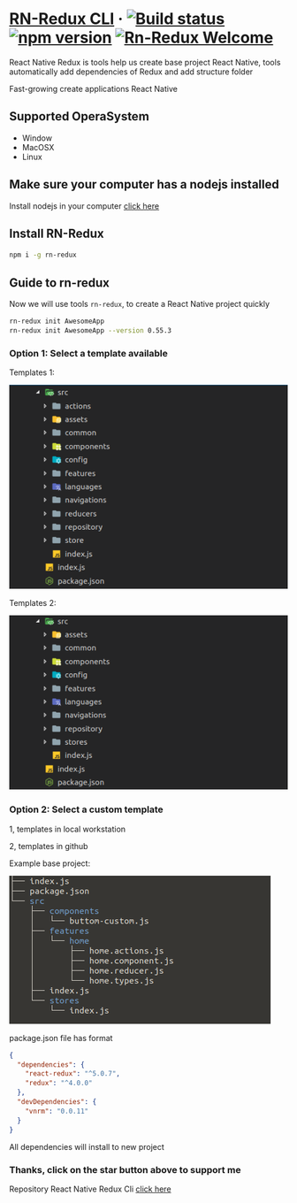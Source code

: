 # [RN-Redux CLI](https://github.com/jundat95/rn-redux-cli.git) &middot; [![Build status](https://ci.appveyor.com/api/projects/status/b5kayplxp97i2nq6?svg=true)](https://ci.appveyor.com/project/jundat95/rn-redux-cli) [![npm version](https://badge.fury.io/js/rn-redux.svg)](https://badge.fury.io/js/rn-redux) [![Rn-Redux Welcome](https://img.shields.io/badge/Jundat95-RNRedux-brightgreen.svg)](CONTRIBUTING.md#pull-requests)

React Native Redux is tools help us create base project React Native, tools automatically add dependencies of Redux and add structure folder

Fast-growing create applications React Native


## Supported OperaSystem
* Window
* MacOSX
* Linux


## Make sure your computer has a nodejs installed
Install nodejs in your computer [click here](https://nodejs.org/en/)


## Install RN-Redux

```bash
npm i -g rn-redux
```

## Guide to rn-redux

Now we will use tools `rn-redux`, to create a React Native project quickly

```bash
rn-redux init AwesomeApp
rn-redux init AwesomeApp --version 0.55.3
```


### Option 1: Select a template available

Templates 1:

![Templates 1](./images/templates1.png)


Templates 2:

![Templates 2](./images/templates2.png)


### Option 2: Select a custom template 

1, templates in local workstation

2, templates in github

Example base project: 

![Example base project](./images/baseproject.png)

package.json file has format

```json
{
  "dependencies": {
    "react-redux": "^5.0.7",
    "redux": "^4.0.0"
  },
  "devDependencies": {
    "vnrm": "0.0.11"
  }
}
```

All dependencies will install to new project

### Thanks, click on the star button above to support me

Repository React Native Redux Cli [click here](https://github.com/jundat95/rn-redux-cli)
